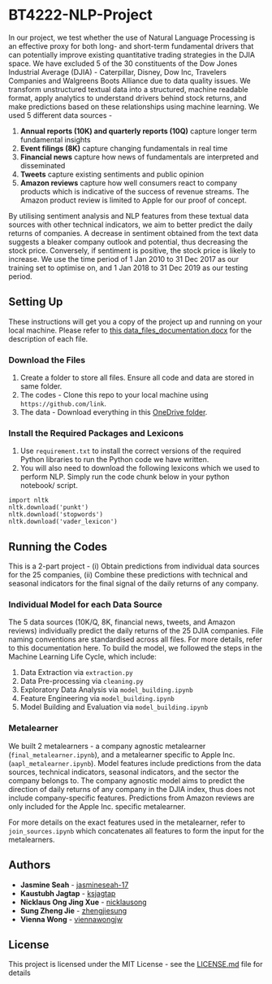 # BT4222-NLP-Project

In our project, we test whether the use of Natural Language Processing is an effective proxy for both long- and short-term fundamental drivers that can potentially improve existing quantitative trading strategies in the DJIA space. We have excluded 5 of the 30 constituents of the Dow Jones Industrial Average (DJIA) - Caterpillar, Disney, Dow Inc, Travelers Companies and Walgreens Boots Alliance due to data quality issues. We transform unstructured textual data into a structured, machine readable format, apply analytics to understand drivers behind stock returns, and make predictions based on these relationships using machine learning. We used 5 different data sources - 
1. __Annual reports (10K) and quarterly reports (10Q)__ capture longer term fundamental insights
2. __Event filings (8K)__ capture changing fundamentals in real time
3. __Financial news__ capture how news of fundamentals are interpreted and disseminated
4. __Tweets__ capture existing sentiments and public opinion
5. __Amazon reviews__ capture how well consumers react to company products which is indicative of the success of revenue streams. The Amazon product review is limited to Apple for our proof of concept. 

By utilising sentiment analysis and NLP features from these textual data sources with other technical indicators, we aim to better predict the daily returns of companies. A decrease in sentiment obtained from the text data suggests a bleaker company outlook and potential, thus decreasing the stock price. Conversely, if sentiment is positive, the stock price is likely to increase.  We use the time period of 1 Jan 2010 to 31 Dec 2017 as our training set to optimise on, and 1 Jan 2018 to 31 Dec 2019 as our testing period. 

## Setting Up
These instructions will get you a copy of the project up and running on your local machine. Please refer to <a href="http://recordit.co/" target="_blank">this data_files_documentation.docx</a> for the description of each file.

### Download the Files
1. Create a folder to store all files. Ensure all code and data are stored in same folder.
2. The codes - Clone this repo to your local machine using `https://github.com/link`.
3. The data - Download everything in this <a href="http://recordit.co/" target="_blank">OneDrive folder</a>.

### Install the Required Packages and Lexicons
1. Use `requirement.txt` to install the correct versions of the required Python libraries to run the Python code we have written.
2. You will also need to download the following lexicons which we used to perform NLP. Simply run the code chunk below in your python notebook/ script.
``` 
import nltk
nltk.download('punkt')
nltk.download('stopwords')
nltk.download('vader_lexicon')
```

## Running the Codes
This is a 2-part project - (i) Obtain predictions from individual data sources for the 25 companies, (ii) Combine these predictions with technical and seasonal indicators for the final signal of the daily returns of any company.

### Individual Model for each Data Source
The 5 data sources (10K/Q, 8K, financial news, tweets, and Amazon reviews) individually predict the daily returns of the 25 DJIA companies. File naming conventions are standardised across all files. For more details, refer to this documentation here. To build the model, we followed the steps in the Machine Learning Life Cycle, which include:
1. Data Extraction via `extraction.py`
2. Data Pre-processing via `cleaning.py`
3. Exploratory Data Analysis via `model_building.ipynb`
4. Feature Engineering via `model_building.ipynb`
5. Model Building and Evaluation via `model_building.ipynb`

### Metalearner
We built 2 metalearners - a company agnostic metalearner (`final_metalearner.ipynb`), and a metalearner specific to Apple Inc. (`aapl_metalearner.ipynb`). Model features include predictions from the data sources, technical indicators, seasonal indicators, and the sector the company belongs to. The company agnostic model aims to predict the direction of daily returns of any company in the DJIA index, thus does not include company-specific features. Predictions from Amazon reviews are only included for the Apple Inc. specific metalearner.

For more details on the exact features used in the metalearner, refer to `join_sources.ipynb` which concatenates all features to form the input for the metalearners.

## Authors

* **Jasmine Seah** - [jasmineseah-17](https://github.com/jasmineseah-17)
* **Kaustubh Jagtap** - [ksjagtap](https://github.com/ksjagtap)
* **Nicklaus Ong Jing Xue** - [nicklausong](https://github.com/nicklausong)
* **Sung Zheng Jie** - [zhengjiesung](https://github.com/zhengjiesung)
* **Vienna Wong** - [viennawongjw](https://github.com/Viennawongjw)

## License

This project is licensed under the MIT License - see the [LICENSE.md](LICENSE.md) file for details
